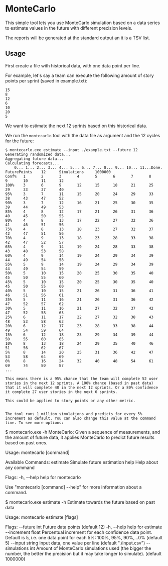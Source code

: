 # MonteCarlo

This simple tool lets you use MonteCarlo simulation based on a data series to estimate
values in the future with different precision levels.

The reports will be generated at the standard output an it is a TSV list.

## Usage

First create a file with historical data, with one data point per line.

For example, let's say a team can execute the following amount of story points per sprint (saved in example.txt):
```
15
8
12
6
10
20
5
```

We want to estimate the next 12 sprints based on this historical data.

We run the `montecarlo` tool with the data file as argument and the 12 cycles for the future:
```
$ montecarlo.exe estimate --input ./example.txt --future 12
Generating randomized data...
Aggregating future data...
Calculating forecasts...
    0... 1... 2... 3... 4... 5... 6... 7... 8... 9... 10... 11...Done.
FuturePoints    12      Simulations     1000000
Conf%   1       2       3       4       5       6       7       8       9       10      11      12
100%    3       6       9       12      15      18      21      25      29      33      37      40
95%     3       7       11      15      20      24      29      33      38      43      47      52
90%     3       7       12      16      21      25      30      35      39      44      49      53
85%     4       8       12      17      21      26      31      36      40      45      50      55
80%     4       8       13      17      22      27      32      36      41      46      51      56
75%     4       8       13      18      23      27      32      37      42      47      51      56
70%     4       9       13      18      23      28      33      38      42      47      52      57
65%     4       9       14      19      24      28      33      38      43      48      53      58
60%     4       9       14      19      24      29      34      39      44      49      54      58
55%     5       9       14      19      24      29      34      39      44      49      54      59
50%     5       10      15      20      25      30      35      40      45      50      55      60
45%     5       10      15      20      25      30      35      40      45      50      55      60
40%     5       10      15      21      26      31      36      41      46      51      56      61
35%     5       11      16      21      26      31      36      42      47      52      57      62
30%     5       11      16      21      27      32      37      42      47      52      58      63
25%     6       11      17      22      27      32      38      43      48      53      58      63
20%     6       12      17      23      28      33      38      44      49      54      59      64
15%     6       12      18      23      29      34      39      44      50      55      60      65
10%     8       13      18      24      29      35      40      46      51      56      62      67
5%      8       14      20      25      31      36      42      47      53      58      64      69
0%      8       16      24      32      40      48      54      61      69      74      80      87
...

This means there is a 95% chance that the team will complete 52 user stories in the next 12 sprints. A 100% chance (based in past data) that it will complete 40 in the next 12 sprints. Or a 80% confidence it complete 27 user stories in the next 6 sprints.

This could be applied to story points or any other metric.


The tool runs 1 million simulations and predicts for every 5% increment as default. You can also change this value at the command line. To see more options:
```
$ montecarlo.exe -h
MonteCarlo: Given a sequence of measurements, and the amount of future data,
it applies MonteCarlo to predict future results based on past ones.

Usage:
  montecarlo [command]

Available Commands:
  estimate    Simulate future estimation
  help        Help about any command

Flags:
  -h, --help   help for montecarlo

Use "montecarlo [command] --help" for more information about a command.

$ montecarlo.exe estimate -h
Estimate towards the future based on past data

Usage:
  montecarlo estimate [flags]

Flags:
      --future int        Future data points (default 12)
  -h, --help              help for estimate
      --increment float   Percentual increment for each confidence data point. Default is 5, i.e. one data point for each 5%: 100%, 95%, 90%,...0% (default 5)
      --input string      Input data, one value per line (default "./input.csv")
      --simulations int   Amount of MonteCarlo simulations used (the bigger the number, the better the precision but it may take longer to simulate). (default 1000000)

```

